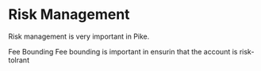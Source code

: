# Risk Management

Risk management is very important in Pike.

Fee Bounding
Fee bounding is important in ensurin that the account is risk-tolrant
